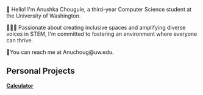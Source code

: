 <p>👋 Hello! I'm Anushka Chougule, a third-year Computer Science student at the University of Washington.</p>
<p>👩🏽‍💻 Passionate about creating inclusive spaces and amplifying diverse voices in STEM, I'm committed to fostering an environment where everyone can thrive.</p>
<p>🤝You can reach me at Anuchoug@uw.edu.</p>

<h2>Personal Projects</h2>
<b><a href="https://github.com/Anushka23ja/Calculator">Calculator</a></b>



<!--
**Anushka23ja/Anushka23ja** is a ✨ _special_ ✨ repository because its `README.md` (this file) appears on your GitHub profile.

Here are some ideas to get you started:

- 🔭 I’m currently working on ...
- 🌱 I’m currently learning ...
- 👯 I’m looking to collaborate on ...
- 🤔 I’m looking for help with ...
- 💬 Ask me about ...
- 📫 How to reach me: ...
- 😄 Pronouns: ...
- ⚡ Fun fact: ...
-->
